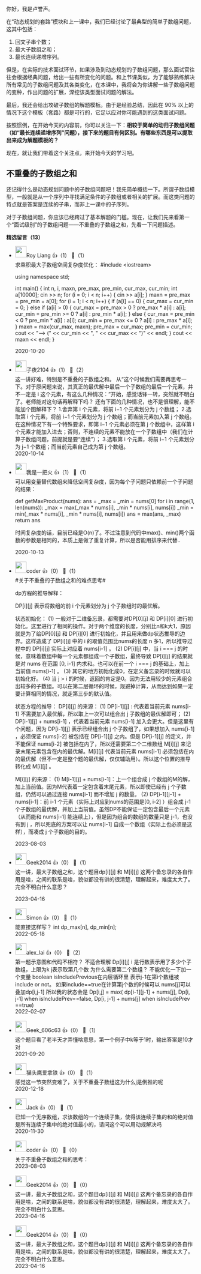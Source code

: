 你好，我是卢誉声。

在“动态规划的套路”模块和上一课中，我们已经讨论了最典型的简单子数组问题，这其中包括：

1. 回文子串个数；
2. 最大子数组之和；
3. 最长连续递增序列。

但是，在实际的技术面试环节，如果涉及到动态规划的子数组问题，那么面试官往往会根据经典问题，给出一些有所变化的问题。和上节课类似，为了能够熟练解决所有常见的子数组问题及其各类变化，在本课中，我将会为你讲解一些子数组问题的变种，作出问题的扩展，深挖该类型面试问题的解法。

最后，我还会给出攻破子数组的解题模板。由于是经验总结，因此在 90% 以上的情况下这个模板（套路）都是可行的，它足以应对你可能遇到的这类面试问题。

按照惯例，在开始今天的内容前，你可以关注一下：**相较于简单的动归子数组问题（如“最长连续递增序列”问题），接下来的题目有何区别。有哪些东西是可以提取出来成为解题模板的？**

现在，就让我们带着这个关注点，来开始今天的学习吧。

## 不重叠的子数组之和

还记得什么是动态规划问题中的子数组问题吧！我先简单概括一下。所谓子数组模型，一般就是从一个序列中寻找满足条件的子数组或者相关的扩展。而这类问题的特点就是答案是连续的子串，而非上一课中的子序列。

对于子数组问题，你应该已经跨过了基本解题的门槛。现在，让我们先来看第一个“面试级别”的子数组问题——不重叠的子数组之和，先看一下问题描述。
<div><strong>精选留言（13）</strong></div><ul>
<li><img src="https://static001.geekbang.org/account/avatar/00/10/c4/92/338b5609.jpg" width="30px"><span>Roy Liang</span> 👍（1） 💬（1）<div>求乘积最大子数组空间复杂度优化：
#include &lt;iostream&gt;

using namespace std;

int main() {
    int n, i, maxn, pre_max, pre_min, cur_max, cur_min;
    int a[10000];
    cin &gt;&gt; n;
    for (i = 0; i &lt; n; i++) {
        cin &gt;&gt; a[i];
    }
    maxn = pre_max = pre_min = a[0];
    for (i = 1; i &lt; n; i++) {
        if (a[i] == 0) {
            cur_max = cur_min = 0;
        } else if (a[i] &gt; 0) {
            cur_max = pre_max &gt; 0 ? pre_max * a[i] : a[i];
            cur_min = pre_min &gt;= 0 ? a[i] : pre_min * a[i];
        } else {
            cur_max = pre_min &lt; 0 ? pre_min * a[i] : a[i];
            cur_min = pre_max &lt;= 0 ? a[i] : pre_max * a[i];
        }
        maxn = max(cur_max, maxn);
        pre_max = cur_max;
        pre_min = cur_min;
        cout &lt;&lt; &quot;--&gt; (&quot; &lt;&lt; cur_min &lt;&lt; &quot;, &quot; &lt;&lt; cur_max &lt;&lt; &quot;)&quot; &lt;&lt; endl;
    }
    cout &lt;&lt; maxn &lt;&lt; endl;
}
</div>2020-10-20</li><br/><li><img src="https://static001.geekbang.org/account/avatar/00/10/54/ce/92029d2f.jpg" width="30px"><span>子夜2104</span> 👍（1） 💬（2）<div>这一讲好难，特别是不重叠的子数组之和。
从“这个时候我们需要再思考一下。对于原问题来说，其真正的最优解中最后一个子数组的最后一个元素，并不一定是 i 这个元素，有这么几种情况：”开始，感觉话锋一转，突然就不明白了。老师能对这句话再解释下吗？
还有下面的几种情况，也不是很理解，能不能加个图解释下？
1.舍弃第 i 个元素，将前 i−1 个元素划分为 j 个数组；
2.选取第 i 个元素，将前 i−1 个元素划分为 j 个数组；而当前元素加入第 j 个数组。在这种情况下有一个特殊要求，即第 i−1 个元素必须在第 j 个数组中，这样第 i 个元素才能加入进去；否则，不连续的元素不能放在一个子数组中（我们在计算子数组问题，前提就是要“连续”）；
3.选取第 i 个元素，将前 i−1 个元素划分为 j−1 个数组；而当前元素自己成为第 j 个数组。</div>2020-10-14</li><br/><li><img src="" width="30px"><span>我是一把火</span> 👍（1） 💬（1）<div>可以用变量替代数组来降低空间复杂度，因为每个子问题只依赖前一个子问题的结果：

def getMaxProduct(nums):
    ans = _max = _min = nums[0]
    for i in range(1, len(nums)):
        _max = max(_max * nums[i], _min * nums[i], nums[i])
        _min = min(_max * nums[i], _min * nums[i], nums[i])
        ans = max(ans, _max)
    return ans

时间复杂度的话，目前已经是O(n)了。不过注意到代码中max()、min()两个函数的参数是相同的，本质上是做了重复计算，所以是否能用排序来代替..</div>2020-10-13</li><br/><li><img src="https://static001.geekbang.org/account/avatar/00/10/2c/70/02b627a6.jpg" width="30px"><span>coder</span> 👍（0） 💬（1）<div>#关于不重叠的子数组之和的难点思考#

dp方程的推导解释：

 DP[i][j] 表示将数组的前 i 个元素划分为 j 个子数组时的最优解。

状态初始化：
(1) 一般对于二维备忘录，都需要对DP[0][j] 和 DP[i][0] 进行初始化。这里进行了相同的操作。对于两个维度的长度，分别比n和k大1，原因就是为了给DP[0][j] 和 DP[i][0] 进行初始化，并且用来做dp状态推导的边界。这样造成了 DP[i][j] 中的 i 的取值范围比nums的长度 n 多1，所以推导过程中的 DP[i][j] 实际上对应着 nums[i-1] 。
(2) DP[i][j] 中，当 i === j 的时候，意味着数组中每一个元素都组成一个子数组，最终导致 DP[i][j] 的结果就是对 nums 在范围 [0, i-1] 内求和。也可以在前一个  i === j 的基础上，加上当前值 nums[i-1] 。
(3) 其它的地方初始化成0，在定义备忘录的时候就可以初始化好。
(4) 当 j &gt; i 的时候，返回的肯定是0。因为无法用较少的元素组合出较多的子数组。可以在第二层循环的时候，规避掉计算，从而达到如果一定要计算相同的情况，就走第三步的默认值。

状态方程的推导：
DP[i][j] 的来源：
(1) DP[i-1][j] : 代表着当前元素 nums[i-1] 不需要加入最优解，所以取上一次可以组合出 j 子数组的最优解即可；
(2) DP[i-1][j] + nums[i-1] ，代表着当前元素 nums[i-1] 加入会更大。但是这里有个问题，因为 DP[i-1][j] 表示已经组合出 j 个子数组了，如果想加入 nums[i-1] ，必须保证 nums[i-2] 被包括在 DP[i-1][j] 之内。但是 DP[i-1][j] 的定义，并不能保证 nums[i-2] 被包括在内了，所以还需要第二个二维数组 M[i][j] 来记录末尾元素包含在内的最优解。M[i][j] 代表当前元素 nums[i-1] 必须包括在内的最优解（但不一定是整个题的最优解，仅仅辅助用）。所以这个位置的推导转化成 M[i][j] 。

M[i][j] 的来源：
(1) M[i-1][j] + nums[i-1]：上一个组合成 j 个数组的M的解，加上当前值。因为M代表着一定包含着末尾元素，所以即使已经有 j 个子数组，仍然可以通过连接 nums[i-1] 而不增加 j 的数量。
(2) DP[i-1][j-1] + nums[i-1]：前 i-1 个元素（实际上对应到nums的范围是[0, i-2] ）组合成 j-1 个子数组的最优解，并加上当前值。虽然DP不能保证一定包含最后一个元素（从而能和 nums[i-1] 能连续上），但是因为组合的数组的数量只是 j-1，也没有到 j ，所以兜底的方案可以让 nums[i-1] 自成一个数组（实际上也必须是这样），而凑成 j 个子数组的目的。</div>2023-08-03</li><br/><li><img src="https://static001.geekbang.org/account/avatar/00/1e/f5/9d/104bb8ea.jpg" width="30px"><span>Geek2014</span> 👍（0） 💬（1）<div>这一讲，最大子数组之和，这个题目dp[i][j]  和 M[i][j] 这两个备忘录的各自作用是啥，之间的联系是啥，貌似都没有讲的很清楚，理解起来，难度太大了。完全不明白什么意思？
</div>2023-04-16</li><br/><li><img src="https://static001.geekbang.org/account/avatar/00/1d/36/88/20b6a6ee.jpg" width="30px"><span>Simon</span> 👍（0） 💬（1）<div>能直接这样写？
int dp_max[n], dp_min[n];</div>2022-05-18</li><br/><li><img src="http://thirdwx.qlogo.cn/mmopen/vi_32/m7fLWyJrnwEPoIefiaxusQRh6D1Nq7PCXA8RiaxkmzdNEmFARr5q8L4qouKNaziceXia92an8hzYa5MLic6N6cNMEoQ/132" width="30px"><span>alex_lai</span> 👍（0） 💬（2）<div>第一题示意图和代码不相符？ 不适合理解
Dp[i][j] i 是行数表示用了多少个子数组，上限为k
j表示取第几个数
为什么需要第二个数组？
不能优化一下加一个变量 boolean isIncludePrevious在内层循环里 表示j-1在第i个数组被include or not。 如果include==true在计算第j个数的时候可以 nums[j]可以叠加dp[i,j-1]
所以我的状态会是
Dp[i,j] = max( 
dp[i-1][j-1] + nums[j], 
Dp[i, j-1] when isIncludePrev==false,
Dp[i, j-1] + nums[j] when isIncludePrev ==true)
</div>2022-02-07</li><br/><li><img src="https://thirdwx.qlogo.cn/mmopen/vi_32/DYAIOgq83eocAnmFwgq5IToMBLW7a7ot8ZCAEYeicicE2bnwKfvw4dGGTA9nCQ1f0mbvZbZ2uCtwEM1IYGQOIr4A/132" width="30px"><span>Geek_606c63</span> 👍（0） 💬（1）<div>这个题目看了老半天才弄懂啥意思，第一个例子中k等于1时，输出答案是10才对</div>2021-09-20</li><br/><li><img src="https://static001.geekbang.org/account/avatar/00/10/e0/26/4942a09e.jpg" width="30px"><span>猫头鹰爱拿铁</span> 👍（0） 💬（1）<div>感觉这一节突然变难了，关于不重叠子数组这为什么j是倒推的呢</div>2020-12-18</li><br/><li><img src="https://static001.geekbang.org/account/avatar/00/11/0f/95/c0431d66.jpg" width="30px"><span>Jack</span> 👍（0） 💬（1）<div>已知一个无序数组，求该数组的一个连续子集，使得该连续子集的和的绝对值是所有连续子集中的绝对值最小的，请问这个可以用动规解决吗</div>2020-11-30</li><br/><li><img src="https://static001.geekbang.org/account/avatar/00/10/2c/70/02b627a6.jpg" width="30px"><span>coder</span> 👍（0） 💬（0）<div>关于不重叠子数组之和的思考：</div>2023-08-03</li><br/><li><img src="https://static001.geekbang.org/account/avatar/00/1e/f5/9d/104bb8ea.jpg" width="30px"><span>Geek2014</span> 👍（0） 💬（0）<div>这一讲，最大子数组之和，这个题目dp[i][j]  和 M[i][j] 这两个备忘录的各自作用是啥，之间的联系是啥，貌似都没有讲的很清楚，理解起来，难度太大了。完全不明白什么意思。</div>2023-04-16</li><br/><li><img src="https://static001.geekbang.org/account/avatar/00/1e/f5/9d/104bb8ea.jpg" width="30px"><span>Geek2014</span> 👍（0） 💬（0）<div>这一讲，最大子数组之和，这个题目dp[i][j]  和 M[i][j] 这两个备忘录的各自作用是啥，之间的联系是啥，貌似都没有讲的很清楚，理解起来，难度太大了。完全不明白什么意思。</div>2023-04-16</li><br/>
</ul>